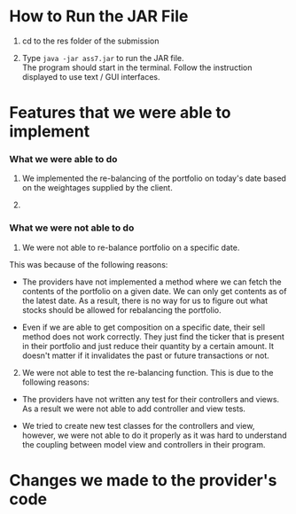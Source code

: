 # How to Run the JAR File

1. cd to the res folder of the submission

2. Type `java -jar ass7.jar` to run the JAR file.\
The program should start in the terminal. Follow the instruction displayed to use text / GUI interfaces.


# Features that we were able to implement

### What we were able to do

1. We implemented the re-balancing of the portfolio on today's date based on the weightages supplied by the client.

2. 

### What we were not able to do

1. We were not able to re-balance portfolio on a specific date.

This was because of the following reasons: 
- The providers have not implemented a method where we can fetch the contents of the portfolio on a given date. We can only get contents as of the latest date.
As a result, there is no way for us to figure out what stocks should be allowed for rebalancing the portfolio.

- Even if we are able to get composition on a specific date, their sell method does not work correctly. 
They just find the ticker that is present in their portfolio and just reduce their quantity by a certain amount. It doesn't matter if it invalidates the past or future transactions 
or not. 


2. We were not able to test the re-balancing function.
This is due to the following reasons:

- The providers have not written any test for their controllers and views. As a result we were not able to add controller and view 
tests.

- We tried to create new test classes for the controllers and view, however, we were not able to do it properly 
as it was hard to understand the coupling between model view and controllers in their program. 

# Changes we made to the provider's code